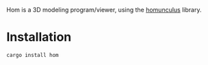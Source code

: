Hom is a 3D modeling program/viewer, using the [homunculus] library.

# Installation

```shell
cargo install hom
```


[homunculus]: https://docs.rs/homunculus
